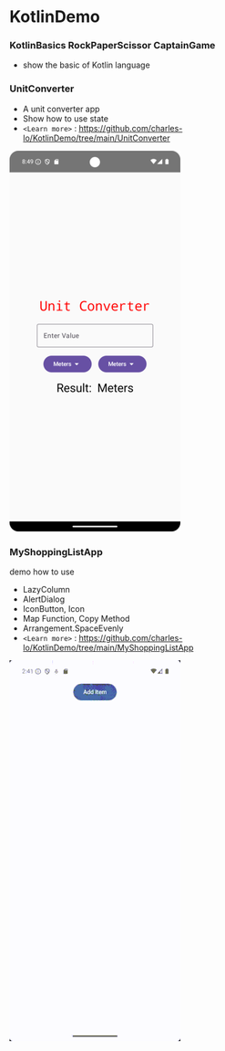 # KotlinDemo

### KotlinBasics  RockPaperScissor CaptainGame

 - show the basic of Kotlin language

### UnitConverter 
 - A unit converter app 
 - Show how to use state
 - `<Learn more>` : <https://github.com/charles-lo/KotlinDemo/tree/main/UnitConverter>
 
 <img src="https://github.com/charles-lo/KotlinDemo/blob/main/images/UnitConverter.png?raw=true" alt="UnitConverter" width="300"/>

### MyShoppingListApp 
 demo how to use
 - LazyColumn
 - AlertDialog 
 - IconButton, Icon
 - Map Function, Copy Method
 - Arrangement.SpaceEvenly
 - `<Learn more>` : <https://github.com/charles-lo/KotlinDemo/tree/main/MyShoppingListApp>
 
 <img src="https://github.com/charles-lo/KotlinDemo/blob/main/images/MyShoppingListApp.gif?raw=true" alt="MyShoppingListApp.gif" width="300"/>
